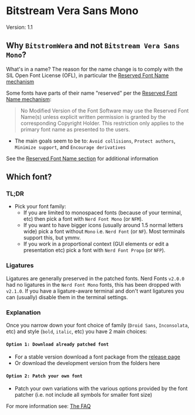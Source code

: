 # Bitstream Vera Sans Mono

Version: 1.1

## Why `BitstromWera` and not `Bitstream Vera Sans Mono`?

What's in a name? The reason for the name change is to comply with the SIL Open Font License (OFL), in particular the [Reserved Font Name mechanism][SIL-RFN]

Some fonts have parts of their name "reserved" per the [Reserved Font Name mechanism][SIL-RFN]:
> No Modified Version of the Font Software may use the Reserved Font
> Name(s) unless explicit written permission is granted by the corresponding
> Copyright Holder. This restriction only applies to the primary font name as
> presented to the users.

- The main goals seem to be to: `Avoid collisions`, `Protect authors`, `Minimize support`, and `Encourage derivatives`

See the [Reserved Font Name section][SIL-RFN] for additional information

## Which font?

### TL;DR

* Pick your font family:
  * If you are limited to monospaced fonts (because of your terminal, etc) then pick a font with `Nerd Font Mono` (or `NFM`).
  * If you want to have bigger icons (usually around 1.5 normal letters wide) pick a font without `Mono` i.e. `Nerd Font` (or `NF`). Most terminals support this, but ymmv.
  * If you work in a proportional context (GUI elements or edit a presentation etc) pick a font with `Nerd Font Propo` (or `NFP`).

### Ligatures

Ligatures are generally preserved in the patched fonts.
Nerd Fonts `v2.0.0` had no ligatures in the `Nerd Font Mono` fonts, this has been dropped with `v2.1.0`.
If you have a ligature-aware terminal and don't want ligatures you can (usually) disable them in the terminal settings.

### Explanation

Once you narrow down your font choice of family (`Droid Sans`, `Inconsolata`, etc) and style (`bold`, `italic`, etc) you have 2 main choices:

#### `Option 1: Download already patched font`

 * For a stable version download a font package from the [release page](https://github.com/ryanoasis/nerd-fonts/releases)
 * Or download the development version from the folders here

#### `Option 2: Patch your own font`

 * Patch your own variations with the various options provided by the font patcher (i.e. not include all symbols for smaller font size)

For more information see: [The FAQ](https://github.com/ryanoasis/nerd-fonts/wiki/FAQ-and-Troubleshooting#which-font)

[SIL-RFN]:http://scripts.sil.org/cms/scripts/page.php?item_id=OFL_web_fonts_and_RFNs#14cbfd4a


